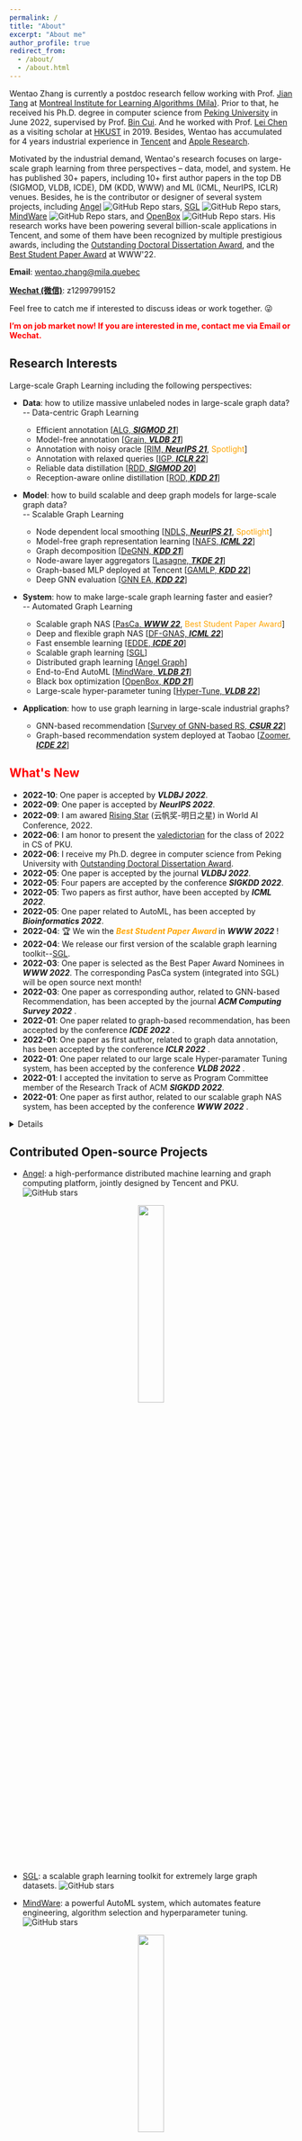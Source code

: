 ```yaml
---
permalink: /
title: "About"
excerpt: "About me"
author_profile: true
redirect_from:
  - /about/
  - /about.html
---
```

<!-- Wentao Zhang (张文涛) is a fourth year Ph.D. candidate at [PKU](https://www.pku.edu.cn/), now working with [Prof. Bin Cui](https://cuibinpku.github.io/).
He previously interned in [HKUST](https://hkust.edu.hk/?cn=1) working with Prof. Lei Chen, [Tencent](https://github.com/Angel-ML/angel) working with the Angel team, and [Apple Research](https://machinelearning.apple.com/) working with Meng Cao, Ping Huang and Danny Bickson. -->
<!-- Since Sept. 2020, Wentao Zhang (张文涛) is pursuing his Ph.D. degree in Computer Science at [Peking University](https://www.pku.edu.cn/), under the supervision of [Prof. Bin Cui](http://net.pku.edu.cn/~cuibin/). He previously interned in [HKUST](https://hkust.edu.hk/?cn=1) working with Prof. Lei Chen, [Tencent](https://github.com/Angel-ML/angel) working with the Angel team, and [Apple Research](https://machinelearning.apple.com/) working with Meng Cao, Ping Huang and Danny Bickson. -->

<!-- His other collaborators included  Prof. \link{https://ds3lab.inf.ethz.ch/members/ce-zhang.html}{Ce Zhang}~(in ETH), Prof. \link{http://net.pku.edu.cn/~yangzhi/}{Zhi Yang}~(in PKU), Prof. \link{http://net.pku.edu.cn/~yangzhi/}{Yingxia Shao}~(in BUPT), etc. -->
<!-- Since Sept. 2020,  -->

<!-- Wentao Zhang (张文涛) is pursuing his Ph.D. degree in Computer Software and Theory at [Peking University](https://www.pku.edu.cn/). He is a member of Data and Intelligence Research (DAIR) Lab, which is directed by Prof. [Bin Cui](http://net.pku.edu.cn/~cuibin/). 
Previously, he interned for more than 3 years in industrial companies, such as [Tencent](https://www.tencent.com/) and [Apple Research](https://machinelearning.apple.com/).
He is currently leading the Graph Learning team and several system projects in DAIR lab. His research is supported by [Apple Scholar](https://machinelearning.apple.com/updates/apple-scholars-aiml-2021).  -->

<!-- 
Wentao Zhang (张文涛) is a final-year Ph.D. candidate in Department of Computer Science, Peking University. He is a member of the Data and Intelligence Research (DAIR) Lab, directed by [Prof. Bin Cui](https://cuibinpku.github.io/). He interned for more than three years in industrial companies, such as [Tencent](https://www.tencent.com/) and [Apple Research](https://machinelearning.apple.com/). Motivated by the industrial demand, his research focuses on large-scale graph learning from three perspectives -- data, model, and system. Wentao has published 30+ papers, including 10+ first author papers in the top DB (SIGMOD, VLDB, ICDE), DM (KDD, WWW) and ML (ICML, NeurIPS, ICLR) venues. Besides, he is the contributor or designer of several system projects, including [Angel](https://github.com/Angel-ML/angel), [SGL](https://github.com/PKU-DAIR/SGL), [MindWare](https://github.com/PKU-DAIR/mindware), and [OpenBox](https://github.com/PKU-DAIR/open-box). He is currently leading the Graph Learning team in the [DAIR lab](https://github.com/PKU-DAIR), and his research is supported by [Apple Scholar](https://machinelearning.apple.com/updates/apple-scholars-aiml-2021). -->

Wentao Zhang is currently a postdoc research fellow working with Prof. [Jian Tang](https://jian-tang.com/) at [Montreal Institute for Learning Algorithms (Mila)](https://mila.quebec/en/). Prior to that,  he received his Ph.D. degree in computer science from [Peking University](https://www.pku.edu.cn/) in June 2022, supervised by Prof. [Bin Cui](https://cuibinpku.github.io/). 
And he worked with Prof. [Lei Chen](http://home.cse.ust.hk/~leichen/) as a visiting scholar at [HKUST](https://hkust.edu.hk/) in 2019.
Besides, Wentao has accumulated for 4 years industrial experience in [Tencent](https://www.tencent.com/) and [Apple Research](https://machinelearning.apple.com/). 

Motivated by the industrial demand, Wentao's research focuses on large-scale graph learning from three perspectives – data, model, and system. He has published 30+ papers, including 10+ first author papers in the top DB (SIGMOD, VLDB, ICDE), DM (KDD, WWW) and ML (ICML, NeurIPS, ICLR) venues. Besides, he is the contributor or designer of several system projects, including [Angel](https://github.com/Angel-ML/angel) ![GitHub Repo stars](https://img.shields.io/github/stars/Angel-ML/Angel?style=social), [SGL](https://github.com/PKU-DAIR/SGL) ![GitHub Repo stars](https://img.shields.io/github/stars/PKU-DAIR/SGL?style=social), [MindWare](https://github.com/PKU-DAIR/mindware) ![GitHub Repo stars](https://img.shields.io/github/stars/PKU-DAIR/mindware?style=social), and [OpenBox](https://github.com/PKU-DAIR/open-box) ![GitHub Repo stars](https://img.shields.io/github/stars/PKU-DAIR/open-box?style=social). His research works have been powering several billion-scale applications in Tencent, and some of them have been recognized by multiple prestigious awards, including the [Outstanding Doctoral Dissertation Award](https://grs.pku.edu.cn/xwgz11/xxgk11/xwsy111/364670.htm), and the [Best Student Paper Award](https://www2022.thewebconf.org/awards/) at WWW'22.


<!-- Wentao Zhang (张文涛) is a fourth year Ph.D. candidate at [PKU](https://www.pku.edu.cn/), now working with [Prof. Bin Cui](http://net.pku.edu.cn/~cuibin/).
He previously interned in [HKUST](https://hkust.edu.hk/?cn=1) working with Prof. Lei Chen, [Tencent](https://github.com/Angel-ML/angel) working with the Angel team, and [Apple Research](https://machinelearning.apple.com/) working with Meng Cao, Ping Huang and Danny Bickson. -->

**Email**: wentao.zhang@mila.quebec

**[Wechat (微信)](https://zwt233.github.io/wechat/)**: z1299799152

<!-- **Office**: Room 425, Yanyuan Building, Peking University, Beijing, China, 100871. -->

Feel free to catch me if interested to discuss ideas or work together. 😜

**<font color=red>I’m on job market now! If you are interested in me, contact me via Email or Wechat.</font>**

Research Interests
---
Large-scale Graph Learning including the following perspectives:
- **Data**: how to utilize massive unlabeled nodes in large-scale graph data? <br>
-- Data-centric Graph Learning
    - Efficient annotation [[ALG, ***SIGMOD 21***](https://dl.acm.org/doi/pdf/10.1145/3448016.3457325)]
    - Model-free annotation [[Grain, ***VLDB 21***](http://vldb.org/pvldb/vol14/p2473-zhang.pdf)]
    - Annotation with noisy oracle [[RIM, ***NeurIPS 21***](https://openreview.net/forum?id=CEkbBN_-Ja8), <font color=orange>Spotlight</font>]
    - Annotation with relaxed queries [[IGP, ***ICLR 22***](https://openreview.net/pdf?id=USC0-nvGPK)]
    - Reliable data distillation [[RDD, ***SIGMOD 20***](https://dl.acm.org/doi/10.1145/3318464.3389706)]
    - Reception-aware online distillation [[ROD, ***KDD 21***](https://arxiv.org/pdf/2107.11789)]
    
- **Model**: how to build scalable and deep graph models for large-scale graph data? <br>
-- Scalable Graph Learning
    - Node dependent local smoothing [[NDLS, ***NeurIPS 21***](https://arxiv.org/pdf/2110.14377), <font color=orange>Spotlight</font>]
    - Model-free graph representation learning [[NAFS, ***ICML 22***](https://arxiv.org/abs/2206.08583)]
    - Graph decomposition [[DeGNN, ***KDD 21***](https://arxiv.org/pdf/1910.04499)]
    - Node-aware layer aggregators [[Lasagne, ***TKDE 21***](https://ieeexplore.ieee.org/stamp/stamp.jsp?tp=&arnumber=9513581)]
    - Graph-based MLP deployed at Tencent [[GAMLP, ***KDD 22***](https://arxiv.org/pdf/2108.10097)]
    - Deep GNN evaluation [[GNN EA, ***KDD 22***](https://arxiv.org/pdf/2108.00955)]

- **System**:  how to make large-scale graph learning faster and easier? <br>
-- Automated Graph Learning
    - Scalable graph NAS [[PasCa, ***WWW 22***](https://arxiv.org/abs/2203.00638),  <font color=orange>Best Student Paper Award</font>]
    - Deep and flexible graph NAS [[DF-GNAS, ***ICML 22***](https://arxiv.org/abs/2206.08582)]
    - Fast ensemble learning [[EDDE, ***ICDE 20***](https://ieeexplore.ieee.org/abstract/document/9101773)]
    - Scalable graph learning [[SGL](https://github.com/PKU-DAIR/SGL)]
    - Distributed graph learning [[Angel Graph](https://github.com/Angel-ML/angel/blob/master/docs/overview/angel_graph_sona.md)]
    - End-to-End AutoML [[MindWare, ***VLDB 21***](https://arxiv.org/pdf/2107.08861)]
    - Black box optimization [[OpenBox, ***KDD 21***](https://arxiv.org/pdf/2106.00421)]
    - Large-scale hyper-parameter tuning [[Hyper-Tune, ***VLDB 22***](https://arxiv.org/pdf/2201.06834)]


- **Application**:  how to use graph learning in large-scale industrial graphs?
    - GNN-based recommendation [[Survey of GNN-based RS, ***CSUR 22***](https://arxiv.org/pdf/2011.02260)]
    - Graph-based recommendation system deployed at Taobao [[Zoomer, ***ICDE 22***](https://arxiv.org/abs/2203.12596)]


<!-- + **Data**: Annotation, Generation, Selection, Cleaning, Augmentation, Imbalance, and Privacy. -->
<!-- + collection, generation, selection, optimization, and privacy. -->

<!-- + **Model**: Scalable, Fast, Memory-Efficient, and Powerful Graph Model.

+ **System**: Large-Scale Distributed Training, AutoML.

+ **Application**: Recommendation System, Drug Discovery. -->

**<font color=red>What's New</font>**
------
* **2022-10**: One paper is accepted by ***VLDBJ 2022***.
* **2022-09**: One paper is accepted by ***NeurIPS 2022***.
* **2022-09**: I am awared [Rising Star](https://mp.weixin.qq.com/s/Lecza9L8zgZYDPdKpkP2XA) (云帆奖-明日之星) in World AI Conference, 2022. 
* **2022-06**: I am honor to present the [valedictorian](https://mp.weixin.qq.com/s/05TJIrxMcBeDnXoCvYnXbg) for the class of 2022 in CS of PKU.
* **2022-06**: I receive my Ph.D. degree in computer science from Peking University with [Outstanding Doctoral Dissertation Award](https://grs.pku.edu.cn/xwgz11/xxgk11/xwsy111/364670.htm).
* **2022-05**: One paper is accepted by the journal ***VLDBJ 2022***.
* **2022-05**: Four papers are accepted by the conference ***SIGKDD 2022***.
* **2022-05**: Two papers as first author, have been accepted by ***ICML 2022***.
* **2022-05**: One paper related to AutoML, has been accepted by ***Bioinformatics 2022***.
* **2022-04**: 🏆 We win the ***<font color=orange>Best Student Paper Award </font>***  in ***WWW 2022*** !
* **2022-04**: We release our first version of the scalable graph learning toolkit--[SGL](https://github.com/PKU-DAIR/SGL).
* **2022-03**: One paper is selected as the Best Paper Award Nominees in ***WWW 2022***. The corresponding PasCa system (integrated into SGL) will be open source next month!
* **2022-03**: One paper as corresponding author, related to GNN-based Recommendation, has been accepted by the journal ***ACM Computing Survey 2022*** .
* **2022-01**: One paper related to graph-based recommendation, has been accepted by the conference ***ICDE 2022*** .
* **2022-01**: One paper as first author, related to graph data annotation, has been accepted by the conference ***ICLR 2022*** .
* **2022-01**: One paper related to our large scale Hyper-paramater Tuning system, has been accepted by the conference ***VLDB 2022*** .
* **2022-01**: I accepted the invitation to serve as Program Committee member of the Research Track of ACM ***SIGKDD 2022***.
* **2022-01**: One paper as first author, related to our scalable graph NAS system, has been accepted by the conference ***WWW 2022*** .
<!-- * **2022-01**: One paper as co-first author, related to data privacy in graph learning, gets revision in the journal ***VLDBJ 2022***. -->
<details>
* **2021-12**: Our OpenBox team won the “Outstanding Winner” at the openGCC contest in [CCF ChinaSoft 2021](https://mp.weixin.qq.com/s/8JX5ymkUt5MvDcHLOjB3Xw). Congratulations!
* **2021-09**: Two papers as first author, related to scalable graph learning and graph data annotation, have been accepted by the conference ***NeurIPS 2021*** with ***<font color=orange>Spotlight (< 3%)</font>***. 
<!-- * **2021-09**: One paper as first author, related to graph-based active learning, has been accepted by the conference ***NeurIPS 2021*** with <font color=orange>Spotlight (< 3%)</font>.  -->
* **2021-08**: We propose [GAMLP](https://github.com/PKU-DAIR/GAMLP/blob/main/GAMLP.pdf), a scalable and efficient graph model, which achieves the **top #1** performance in three public and largest ogbn graphs (i.e., ogbn-papers100M, ogbn-products, and ogbn-mag)! See the **leaderboards** [here](https://ogb.stanford.edu/docs/leader_nodeprop/).
<!-- * **2021-08**: One paper as corresponding author, related to GNN-based Recommender Systems, gets revision in the journal ***ACM Computing Surveys***. -->
<!-- * August 2021: We submiteed two papers (with one as first author) to the conference ***VLDB 2022***, one paper to the journal ***VLDBJ 2022***, and one paper to the journal  ***JMLR 2021***. -->
<!-- * August 2021: We submitted one paper, related to the application of our AutoML system, to the journal ***Bioinformatics 2021*** . -->
* **2021-07**: One paper as first author, related to large-scale graph data selection, has been accepted by the conference ***VLDB 2021***.
* **2021-07**: One paper as co-first author, related to deep GNN, has been accepted by the journal ***TKDE 2021***.
<!-- * July 2021: We submitted three papers, related to our scalable graph learning system (as first author), large-scale graph data optimization (as first author), and distributed HPO system, to the conference ***SIGMOD 2022***. -->
* **2021-06**: One paper as third author, related to our AutoML system -- [VocalnoML](https://github.com/PKU-DAIR/soln-ml), has been accepted by the conference ***VLDB 2021***.
<!-- * June 2021: One paper as co-first author, related to the graph data privacy, was submitted to the journal ***VLDBJ 2021***. -->
<!-- * May 2021: Two papers as first author, related to the scalable graph mining and large scale graph data collection, were submitted to the conference ***NeurIPS 2021***. -->
<!-- * May 2021: One paper as first author, related to the , was submitted to the conference ***NeurIPS 2021***. -->
<!-- * May 2021: One paper as collaborator, related to the large scale k-core decomposition, was submitted to the conference ***CIKM 2021***. -->
<!-- * May 2021: One paper as first author, related to sparse graph data, has been accepted by the conference ***SIGKDD 2021***. -->
<!-- * May 2021: One paper as co-first author, related to Graph Decomposition and GNN, has been accepted by the conference ***SIGKDD 2021***. -->
<!-- * May 2021: One paper as third author, related to our blackbox optimization (BBO) system -- [OpenBox](https://open-box.readthedocs.io/en/latest/), has been accepted by the conference ***SIGKDD 2021***. -->
* **2021-05**: Three papers, related to sparse graph, graph decomposition and our blackbox optimization (BBO) system -- [OpenBox](https://open-box.readthedocs.io/en/latest/), are accepted by the conference ***SIGKDD 2021***.
* **2021-03**: As the only person in China, I was supported by the [Apple Scholars in AI/ML PhD fellowship](https://machinelearning.apple.com/updates/apple-scholars-aiml-2021). Many thanks to Apple!
<!-- * April 2021: One survey paper as corrsponding author, related to GNN-based Recommendation, was submitted to the journal ***ACM Computing Surveys***. -->
* **2021-03**: One paper as first author has been accepted by the conference ***SIGMOD 2021***. Looking forward to the meeting in Xi'an this summer!
<!-- * May-17-2020, Our paper *Individual Fairness for Graph Neural Networks: A Ranking based Approach* has been accepted by SIGKDD 2021. -->
</details>






Contributed Open-source Projects
------
* [Angel](https://github.com/Angel-ML/angel): a high-performance distributed machine learning and graph computing platform, jointly designed by Tencent and PKU. ![GitHub stars](https://img.shields.io/github/stars/Angel-ML/Angel.svg)
<p align="center">
<img src="/images/angel_logo.png" width="30%"> 
</p>
  
* [SGL](https://github.com/PKU-DAIR/SGL): a scalable graph learning toolkit for extremely large graph datasets. ![GitHub stars](https://img.shields.io/github/stars/PKU-DAIR/SGL.svg)

* [MindWare](https://github.com/PKU-DAIR/mindware): a powerful AutoML system, which automates feature engineering, algorithm selection and hyperparameter tuning. ![GitHub stars](https://img.shields.io/github/stars/PKU-DAIR/mindware.svg)
<p align="center">
<img src="/images/mindware.png" width="30%">
</p>

* [OpenBox](https://github.com/PKU-DAIR/open-box): an efficient open-source system designed for solving generalized black-box optimization (BBO) problems. ![GitHub stars](https://img.shields.io/github/stars/PKU-DAIR/open-box.svg)
<p align="center">
<img src="/images/Openbox.png" width="30%">
</p>

Program Committee Member and Reviewer
------
KDD, ICML, WWW, TKDE, TNNLS, etc.
  
Invited Talks
------
I am happy to give a talk if you are interested in my work. 😊  
  
1. Model Degradation Hinders Deep Graph Neural Networks.<br>
  KDD'22, 2022. 08 <br>
1. Graph Attention Multi-Layer Perceptron.<br>
  KDD'22, 2022. 08 <br>
1. NAFS: A Simple yet Tough-to-beat Baseline for Graph Representation Learning.<br>
  AI Time [[News](https://mp.weixin.qq.com/s/L8x-2_D6W5JpmsCy_8ZOKQ)]<br>
  ICML'22, Virtual, 2022. 07 <br>
  Jiqizhixin, Virtual, 2022. 07 [[News](https://mp.weixin.qq.com/s/ymwyJuQvnpYIVjFuNT3fuQ)][[Slides](https://github.com/zwt233/Talks/blob/main/Sharing/NAFS-ICML-0716.pdf)] <br>
1. Deep and Flexible Graph Neural Architecture Search.<br>
  ICML'22, Virtual, 2022. 07 <br>
  Jiqizhixin, Virtual, 2022. 07  <br>
1. Towards Large Scale Graph Learning: Data, Model and System.《大规模图学习：数据、模型与系统》<br>
  HKUST (Guang Zhou), Virtual, 2022.04 [[News](https://mp.weixin.qq.com/s/BNUT9Q4UPMi9cGREOARS9w)] <br>
  Stanford, Virtual, 2021.11  <br>
  Mila, Virtual, 2021.9  <br>
1. Towards Automated Graph Learning. 《自动化图机器学习》 [[Doc](https://github.com/zwt233/Talks/blob/main/Sharing/AutoML-for-Graph-zwt.pdf)] <br>
  NUDT, Virtual, 2022. 07  <br>
  HUST, 2022. 08 <br>
  Zhejiang University, 2022. 08 <br>
1. Information gain propagation a new way to graph active learning with soft labels. 《软标签场景下的图主动学习》<br>
  AI Time, Virtual, 2022. 06  [[News](https://mp.weixin.qq.com/s/mbirnZPGpQwn6D5j_okeHw)]<br>
  ICLR'22, Virtual, 2022. 04 <br>
1. Towards Data-Centric ML.《数据驱动的机器学习》<br>
  Apple research, 2022. 06 <br> 
1. valedictorian Speech.《北京大学计算机系2022级毕业生代表致辞》<br>
  CS of PKU, 2022. 06 [[News](https://mp.weixin.qq.com/s/05TJIrxMcBeDnXoCvYnXbg)] <br>
1. PaSca: a graph neural architecture search system under the scalable paradigm. 《可扩展性的图神经结构搜索系统》<br>
  DGL Team, Amazon, Virtual, 2022.07 <br>
  CSU, Virtual, 2022. 07  <br>
  CCF, Virtual, 2022.06 [[News](https://www.ccf.org.cn/Media_list/xsfh/2022-06-23/764709.shtml)] [[Slides](https://github.com/zwt233/Talks/tree/main/Sharing/CCF-PaSca.pdf)]<br>
  DataFun, Virtual, 2022.06 [[Slides](https://github.com/zwt233/Talks/tree/main/Sharing/0625-DataFun-PaSca.pdf)]<br>
  MLNLP, Virtual, 2022.06 [[News](https://mp.weixin.qq.com/s/3ff5BujHTIGl1jhHe7PTNA)][[Slides](https://github.com/zwt233/Talks/tree/main/Sharing/0625-MLNLP-PaSca.pdf)][[Video](https://www.bilibili.com/video/BV1dv4y1M7hq)]<br>
  InfoQ, Tencent Cloud, Virtual, 2022.06 [[News](https://mp.weixin.qq.com/s/2gg1jRnd1is9IvmFu0hyNQ)]<br>
  WWW’22, Virtual, 2022.04 [[Slides](https://github.com/zwt233/Talks/tree/main/Sharing/WWW22-PaSca.pdf)]<br>
  Data Platform, Tencent, Virtual, 2022.05 <br>
1. Towards Large-scale Graph Machine Learning. 《大规模图机器学习》 [[Doc](https://github.com/zwt233/Talks/blob/main/Sharing/Scalable-GNN-zwt.pdf)] <br>
  HKUST, Virtual, 2022. 08 (In Preparing)  <br> 
  LOGs, Virtual, 2022. 07 [[Video](https://www.bilibili.com/video/BV1GY4y1w736?spm_id_from=333.999.0.0&vd_source=3b29bfbd33d11edf0e22864d965c6699)]  <br> 
1. How to Do Research? 《浅谈科研》<br>
  Apple Research, Virtual, 2021.12 <br>
  PKU, Virtual, 2021.12 [[News-1](https://mp.weixin.qq.com/s/vgmymt_tmAjAVxnuPPfFxQ), [News-2](https://cs.pku.edu.cn/info/1020/3199.htm)] [[Slides](https://github.com/zwt233/Talks/blob/main/Sharing/How-to-Do-Research.pdf)]<br>
  
1. The Scalability of Large-scale Graph Machine Learning.《大规模图机器学习的可扩展性》<br>
  Tencent Big Data, Virtual, 2022.04 <br>
  NeurIPS, Virtual, 2021.12 <br>
  4Paradigm, Virtual, 2021.12 <br>
  AI Drive, 2021.12 [[Video](https://www.bilibili.com/video/BV1sR4y1x7qb?p=1&share_medium=android&share_plat=android&share_session_id=67ffcc9e-d9eb-4e93-a465-ddfd81162842&share_source=WEIXIN&share_tag=s_i&timestamp=1639559499&unique_k=quVdvTS)] [[News](https://mp.weixin.qq.com/s/CVnhxQEFYdI-hsWQma-kLA)] [[Slides](https://github.com/zwt233/Talks/blob/main/Sharing/AI-Drive-NDLS.pdf)]<br>
1. RIM: Reliable Influence-based Active Learning on Graphs.<br>
  NeurIPS, Virtual, 2021.12 <br>
  NeurIPS MeetUp China, 2021.12 [[News](https://mp.weixin.qq.com/s/VhjB8hOqbaS3gQJp6YuKGQ)] [[Slides](https://github.com/zwt233/Talks/blob/main/Sharing/RIM_Poster.pdf)]<br>
1. A survey of GNN system.《GNN系统调研》<br>
  Tencent, Virtual, 2021.12  [[Slides](https://github.com/zwt233/Talks/blob/main/Sharing/datafun-GAMLP.pdf)]<br>

1. Graph Attention Multi-Layer Perceptron.《图注意力多层感知器》<br>
  DataFun, Virtual, 2021.10 [[News](https://mp.weixin.qq.com/s/G--7PlJ9rsTl3bnSSGmbCQ)] [[Slides](https://github.com/zwt233/Talks/blob/main/Sharing/datafun-GAMLP.pdf)]<br>
  
  
Selected Awards
------
24. [Rising Star](https://mp.weixin.qq.com/s/Lecza9L8zgZYDPdKpkP2XA) (云帆奖-明日之星), World AI Conference, 2022.
23. 🏆 [Best Student Paper Award](https://www2022.thewebconf.org/awards/) of ***WWW 2022*** (1/1822, the second WWW Best Student Paper from China), 2022
22. [IVADO Postdoctoral Fellowship](https://ivado.ca/en/scholarships-and-grants/postdoctoral-research-funding/), Canada
21. [Outstanding Doctoral Dissertation Award](https://grs.pku.edu.cn/xwgz11/xxgk11/xwsy111/364670.htm), Peking University (Sole winner in Computer Software and Theory), 2022
19. [Outstanding Graduate of Beijing](https://xgb.pku.edu.cn/docs/2022-06/20220606163325764115.pdf), China, 2022
17. Candidate of [May 4th Medal](https://mp.weixin.qq.com/s/AbqR2yFyduYn2PcZYbhXww) **(Each School recommends 1 candidate)**, 2022
16. [The Big Data Expo Leading Technology Achievement Award](https://mp.weixin.qq.com/s/TlNywcR4pCl1c84KLTpeNA), China International Big Data Industry Expo (Angel Graph project), 2022
15. Candidate of [People of the Year](https://mp.weixin.qq.com/s/zEcwHYsjqLhTsCDTnS-fsA) **(1 people in EECS, and 42 people in PKU)**, 2021
14. [Merit Student of Beijing](https://xgb.pku.edu.cn/sylm/133002.htm) **(2 people in EECS, and 58 people in PKU)**, 2021
13. [Apple PhD Fellowship](https://machinelearning.apple.com/updates/apple-scholars-aiml-2021) **(1 people in China, and 15 people in the world)**, 2021
11. National Scholarship **(Top 1% in PKU)**, 2019, 2021
8. [Baidu Scholarship Nominee](http://scholarship.baidu.com/) **(20 people in the world)**, 2021
  
Competitions
------
1. Outstanding Winner of the [openGCC contest](https://mp.weixin.qq.com/s/8JX5ymkUt5MvDcHLOjB3Xw) in CCF ChinaSoft **(1/3814)**, 2021
1. Rank \#1 in [Open Graph Benchmark](https://ogb.stanford.edu/docs/leader_nodeprop/\#ogbn-mag), 2021
1. Outstanding Winner of the BDIC Big Data Competition **(1/575)**, 2018
